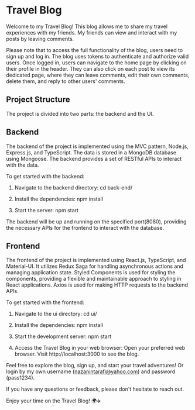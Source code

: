 # Travel Blog

Welcome to my Travel Blog! This blog allows me to share my travel experiences with my friends. My friends can view and interact with my posts by leaving comments.

Please note that to access the full functionality of the blog, users need to sign up and log in. The blog uses tokens to authenticate and authorize valid users. Once logged in, users can navigate to the home page by clicking on their profile in the header. They can also click on each post to view its dedicated page, where they can leave comments, edit their own comments, delete them, and reply to other users' comments.

## Project Structure

The project is divided into two parts: the backend and the UI.

## Backend

The backend of the project is implemented using the MVC pattern, Node.js, Express.js, and TypeScript. The data is stored in a MongoDB database using Mongoose. The backend provides a set of RESTful APIs to interact with the data.

To get started with the backend:

1. Navigate to the backend directory:
cd back-end/

2. Install the dependencies:
npm install

3. Start the server:
npm start


The backend will be up and running on the specified port(8080), providing the necessary APIs for the frontend to interact with the database.

## Frontend

The frontend of the project is implemented using React.js, TypeScript, and Material-UI. It utilizes Redux Saga for handling asynchronous actions and managing application state. Styled Components is used for styling the components, providing a flexible and maintainable approach to styling in React applications. Axios is used for making HTTP requests to the backend APIs.

To get started with the frontend:

1. Navigate to the ui directory:
cd ui/

2. Install the dependencies:
npm install


3. Start the development server:
npm start

4. Access the Travel Blog in your web browser:
Open your preferred web browser.
Visit http://localhost:3000 to see the blog.



Feel free to explore the blog, sign up, and start your travel adventures! Or login by my own username (nazanintarafi@yahoo.com) and password (pass1234). 

If you have any questions or feedback, please don't hesitate to reach out.

Enjoy your time on the Travel Blog! 🌍✈️


